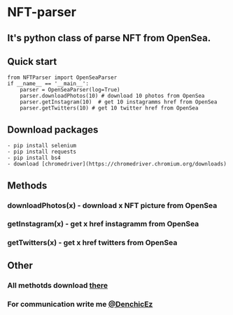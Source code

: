 # NFT-parser
## It's python class of parse NFT from OpenSea.
## Quick start
```
from NFTParser import OpenSeaParser
if __name__ == '__main__':
    parser = OpenSeaParser(log=True)
    parser.downloadPhotos(10) # download 10 photos from OpenSea
    parser.getInstagram(10)  # get 10 instagramms href from OpenSea
    parser.getTwitters(10) # get 10 twitter href from OpenSea
```
## Download packages
```
- pip install selenium
- pip install requests
- pip install bs4
- download [chromedriver](https://chromedriver.chromium.org/downloads)
```
## Methods
### downloadPhotos(x) - download x NFT picture from OpenSea
### getInstagram(x) - get x href instagramm from OpenSea
### getTwitters(x) - get x href twitters from OpenSea
## Other
### All methotds download [there](https://opensea.io/activity?search[eventTypes][0]=AUCTION_SUCCESSFUL)
### For communication write me [@DenchicEz](https://t.me/DenchicEz)
